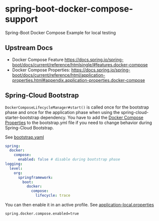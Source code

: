 # spring-boot-docker-compose-support
Spring-Boot Docker Compose Example for local testing

## Upstream Docs

- Docker Compose Feature https://docs.spring.io/spring-boot/docs/current/reference/htmlsingle/#features.docker-compose
- Docker Compose
  Properties: https://docs.spring.io/spring-boot/docs/current/reference/html/application-properties.html#appendix.application-properties.docker-compose

## Spring-Cloud Bootstrap

`DockerComposeLifecycleManager#start()` is called once for the bootstrap phase and once for the application phase when
using the spring-cloud-starter-bootstrap dependency.
You have to add
the [Docker Compose Properties](https://docs.spring.io/spring-boot/docs/current/reference/html/application-properties.html#appendix.application-properties.docker-compose)
to the bootstrap.yml file if you need to change behavior during Spring-Cloud Bootstrap.

See [bootstrap.yaml](/src/main/resources/config/bootstrap.yaml)

```yaml
spring:
  docker:
    compose:
      enabled: false # disable during bootstrap phase
logging:
  level:
    org:
      springframework:
        boot:
          docker:
            compose:
              lifecycle: trace
```

You can then enable it in an active profile.
See [application-local.properties](/src/main/resources/config/application-local.properties)

```properties
spring.docker.compose.enabled=true
```
